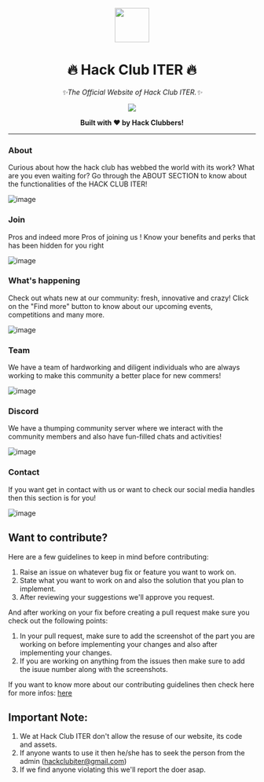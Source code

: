 <p align=center><img src="https://github.com/hackclubiter/cdn/blob/main/logos/favicon/android-chrome-192x192.png" width="70px"></p>
<h1 align=center>🔥 Hack Club ITER 🔥</h1>

<p align=center><i>✨The Official Website of Hack Club ITER.✨</i></p>

<p align=center><a href="https://iter.hackclub.com"><img src="https://user-images.githubusercontent.com/53933493/132178282-dac3d58e-e9ad-4163-8420-1b320b8433b6.png"></a></p>

<p align=center><strong>Built with ❤️ by Hack Clubbers!</strong></p>

<hr>

### About

Curious about how the hack club has webbed the world with its work? What are you even waiting for? Go through the ABOUT SECTION to know about the functionalities of the HACK CLUB ITER!

![image](https://user-images.githubusercontent.com/53933493/132179455-3a1dfe78-87c8-4a02-a346-ae9734194955.png)

### Join

Pros and indeed more Pros of joining us ! 
Know your benefits and perks that has been hidden for you right 

![image](https://user-images.githubusercontent.com/53933493/132179765-d90f4070-2d35-4be6-b88f-64224608b4ff.png)


### What's happening

Check out whats new at our community: fresh, innovative and crazy! Click on the "Find more" button to know about our upcoming events, competitions and many more.

![image](https://user-images.githubusercontent.com/53933493/132176736-89e04d50-7aa7-4e58-935a-e6254c0a0e8b.png)


### Team

We have a team of hardworking and diligent individuals who are always working to make this community a better place for new commers!

![image](https://user-images.githubusercontent.com/53933493/132176244-1aba6dce-bf9c-46de-bc2e-d7899a57e65f.png)

### Discord

We have a thumping community server where we interact with the community members and also have fun-filled chats and activities!

![image](https://user-images.githubusercontent.com/53933493/132179922-7bf11115-e2a8-4340-9a80-8aa06b4ed20b.png)

### Contact

If you want get in contact with us or want to check our social media handles then this section is for you!

![image](https://user-images.githubusercontent.com/53933493/132180227-494fb65c-dcfa-4576-ac56-82e44cdf29fb.png)

## Want to contribute?

Here are a few guidelines to keep in mind before contributing:

1. Raise an issue on whatever bug fix or feature you want to work on.
2. State what you want to work on and also the solution that you plan to implement.
3. After reviewing your suggestions we'll approve you request.

And after working on your fix before creating a pull request make sure you check out the following points:

1. In your pull request, make sure to add the screenshot of the part you are working on before implementing your changes and also after implementing your changes.
2. If you are working on anything from the issues then make sure to add the isuue number along with the screenshots.

If you want to know more about our contributing guidelines then check here for more infos:  [here](https://github.com/hackclubiter/contribution-guidelines/blob/main/README.md)

## Important Note:
1. We at Hack Club ITER don't allow the resuse of our website, its code and assets.
2. If anyone wants to use it then he/she has to seek the person from the admin (hackclubiter@gmail.com)
3. If we find anyone violating this we'll report the doer asap.
